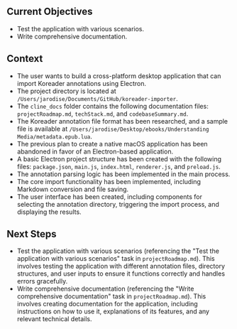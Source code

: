 ## Current Objectives

-   Test the application with various scenarios.
-   Write comprehensive documentation.

## Context

-   The user wants to build a cross-platform desktop application that can import Koreader annotations using Electron.
-   The project directory is located at `/Users/jarodise/Documents/GitHub/koreader-importer`.
-   The `cline_docs` folder contains the following documentation files: `projectRoadmap.md`, `techStack.md`, and `codebaseSummary.md`.
-   The Koreader annotation file format has been researched, and a sample file is available at `/Users/jarodise/Desktop/ebooks/Understanding Media/metadata.epub.lua`.
-   The previous plan to create a native macOS application has been abandoned in favor of an Electron-based application.
-   A basic Electron project structure has been created with the following files: `package.json`, `main.js`, `index.html`, `renderer.js`, and `preload.js`.
-   The annotation parsing logic has been implemented in the main process.
-   The core import functionality has been implemented, including Markdown conversion and file saving.
-   The user interface has been created, including components for selecting the annotation directory, triggering the import process, and displaying the results.

## Next Steps

-   Test the application with various scenarios (referencing the "Test the application with various scenarios" task in `projectRoadmap.md`). This involves testing the application with different annotation files, directory structures, and user inputs to ensure it functions correctly and handles errors gracefully.
-   Write comprehensive documentation (referencing the "Write comprehensive documentation" task in `projectRoadmap.md`). This involves creating documentation for the application, including instructions on how to use it, explanations of its features, and any relevant technical details.